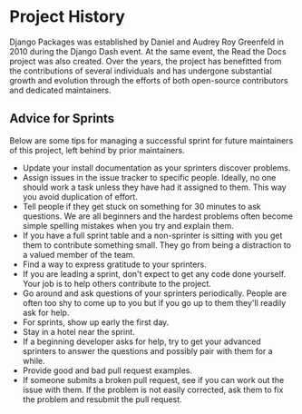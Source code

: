 # Project History 

Django Packages was established by Daniel and Audrey Roy Greenfeld in 2010 during the Django Dash event. At the same event, the Read the Docs project was also created. Over the years, the project has benefitted from the contributions of several individuals and has undergone substantial growth and evolution through the efforts of both open-source contributors and dedicated maintainers.

## Advice for Sprints

Below are some tips for managing a successful sprint for future maintainers of this project, left behind by prior maintainers. 
 
- Update your install documentation as your sprinters discover problems.
- Assign issues in the issue tracker to specific people. Ideally, no one should work a task unless they have had it assigned to them. This way you avoid duplication of effort. 
- Tell people if they get stuck on something for 30 minutes to ask questions. We are all beginners and the hardest problems often become simple spelling mistakes when you try and explain them.
- If you have a full sprint table and a non-sprinter is sitting with you get them to contribute something small. They go from being a distraction to a valued member of the team.
- Find a way to express gratitude to your sprinters. 
- If you are leading a sprint, don't expect to get any code done yourself. Your job is to help others contribute to the project.
- Go around and ask questions of your sprinters periodically. People are often too shy to come up to you but if you go up to them they'll readily ask for help.
- For sprints, show up early the first day.
- Stay in a hotel near the sprint. 
- If a beginning developer asks for help, try to get your advanced sprinters to answer the questions and possibly pair with them for a while.
- Provide good and bad pull request examples.
- If someone submits a broken pull request, see if you can work out the issue with them. If the problem is not easily corrected, ask them to fix the problem and resubmit the pull request.
